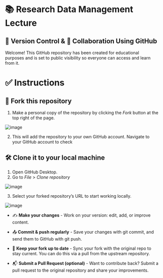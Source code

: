 # 📚 Research Data Management Lecture

## 🔄 Version Control & 🤝 Collaboration Using GitHub

Welcome! This GitHub repository has been created for educational purposes and is set to public visibility so everyone can access and learn from it.

# ✅ Instructions

## 🍴 Fork this repository 

1. Make a personal copy of the repository by clicking the *Fork* button at the top right of the page.
   
  ![image](https://github.com/user-attachments/assets/fce85dee-c069-46bf-aeda-faaeb9b7837e)

2. This will add the repository to your own GitHub account. Navigate to your GitHub account to check

## 🛠️ Clone it to your local machine

1. Open GitHub Desktop.
2. Go to *File* > *Clone repository*

  ![image](https://github.com/user-attachments/assets/e62f827e-1dd6-4928-9899-7bb54669cb2c)

3. Select your forked repository’s URL to start working locally.

  ![image](https://github.com/user-attachments/assets/e7aa53e1-ec4e-4769-b3e8-495f6c0ffaca)

* ✍️ **Make your changes** - Work on your version: edit, add, or improve content.

* 📤 **Commit & push regularly** - Save your changes with git commit, and send them to GitHub with git push.

* 🔁 **Keep your fork up to date** - Sync your fork with the original repo to stay current. You can do this via a pull from the upstream repository.

* 📬 **Submit a Pull Request (optional)** - Want to contribute back? Submit a pull request to the original repository and share your improvements.
